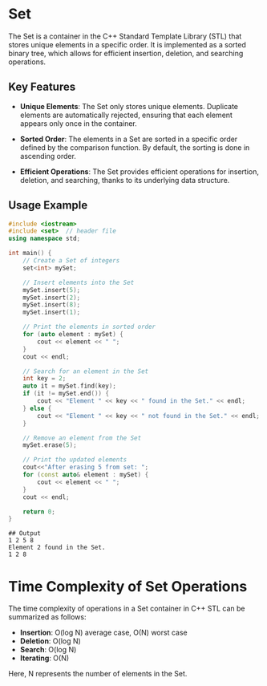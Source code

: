 # Set

The Set is a container in the C++ Standard Template Library (STL) that stores unique elements in a specific order. It is implemented as a sorted binary tree, which allows for efficient insertion, deletion, and searching operations.

## Key Features

- **Unique Elements**: The Set only stores unique elements. Duplicate elements are automatically rejected, ensuring that each element appears only once in the container.

- **Sorted Order**: The elements in a Set are sorted in a specific order defined by the comparison function. By default, the sorting is done in ascending order.

- **Efficient Operations**: The Set provides efficient operations for insertion, deletion, and searching, thanks to its underlying data structure.

## Usage Example

```cpp
#include <iostream>
#include <set>  // header file
using namespace std;

int main() {
    // Create a Set of integers
    set<int> mySet;

    // Insert elements into the Set
    mySet.insert(5);
    mySet.insert(2);
    mySet.insert(8);
    mySet.insert(1);

    // Print the elements in sorted order
    for (auto element : mySet) {
        cout << element << " ";
    }
    cout << endl;

    // Search for an element in the Set
    int key = 2;
    auto it = mySet.find(key);
    if (it != mySet.end()) {
        cout << "Element " << key << " found in the Set." << endl;
    } else {
        cout << "Element " << key << " not found in the Set." << endl;
    }

    // Remove an element from the Set
    mySet.erase(5);

    // Print the updated elements
    cout<<"After erasing 5 from set: ";
    for (const auto& element : mySet) {
        cout << element << " ";
    }
    cout << endl;

    return 0;
}

```
```
## Output
1 2 5 8
Element 2 found in the Set.
1 2 8
```

# Time Complexity of Set Operations

The time complexity of operations in a Set container in C++ STL can be summarized as follows:

- **Insertion**: O(log N) average case, O(N) worst case
- **Deletion**: O(log N)
- **Search**: O(log N)
- **Iterating**: O(N)

Here, N represents the number of elements in the Set.

